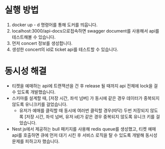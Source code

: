 # 실행 방법

1. docker up - d 명령어를 통해 도커를 띄웁니다.
2. localhost:3000/api-docs으로접속하면 swagger document를 사용해서 api를 테스트해볼 수 있습니다.
3. 먼저 concert 정보를 생성합니다.
4. 생성한 concert의 id로 ticket api를 테스트할 수 있습니다.

# 동시성 해결

- 티켓을 예매하는 api에 트랜잭션을 건 후 release 될 때까지 api 전체에 lock을 걸 수 있도록 개발했습니다.
- 스키마를 설계할 때, [저장 시간, 좌석 넘버] 가 동시에 같은 경우 데이터가 중복되지 않도록 유니크키를 걸었습니다.
  - 유저가 예매를 클릭할 때 동시에 여러번 클릭할 경우(따닥) 두번 저장되지 않도록 [저장 시간, 좌석 넘버, 유저 id]가 같은 경우 중복되지 않도록 유니크 키를 걸었습니다.
- Nest js에서 제공하는 bull 패키지를 사용해 redis queue를 생성했고, 티켓 예매 api를 호출하면 큐에 먼저 대기 시킨 후 서비스 로직을 탈 수 있도록 개발해 동시성 문제를 피하고자 했습니다.
